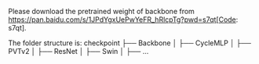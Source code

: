 Please download the pretrained weight of backbone from https://pan.baidu.com/s/1JPdYgxUePwYeFR_hRlcpTg?pwd=s7qt[Code: s7qt].

The folder structure is:
checkpoint
    ├── Backbone
    │   ├── CycleMLP
    │   ├── PVTv2
    │   ├── ResNet
    │   ├── Swin
    │   ├── ...